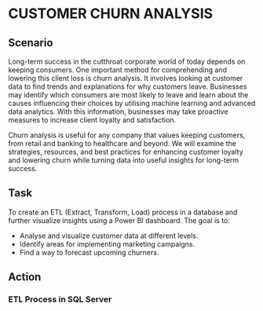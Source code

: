 # CUSTOMER CHURN ANALYSIS

## Scenario
Long-term success in the cutthroat corporate world of today depends on keeping consumers. One important method for comprehending and lowering this client loss is churn analysis. It involves looking at customer data to find trends and explanations for why customers leave. Businesses may identify which consumers are most likely to leave and learn about the causes influencing their choices by utilising machine learning and advanced data analytics. With this information, businesses may take proactive measures to increase client loyalty and satisfaction.

Churn analysis is useful for any company that values keeping customers, from retail and banking to healthcare and beyond. We will examine the strategies, resources, and best practices for enhancing customer loyalty and lowering churn while turning data into useful insights for long-term success.

## Task 
To create an ETL (Extract, Transform, Load) process in a database and further visualize insights using a Power BI dashboard. The goal is to:
- Analyse and visualize customer data at different levels.
- Identify areas for implementing marketing campaigns.
- Find a way to forecast upcoming churners.

## Action
### ETL Process in SQL Server


